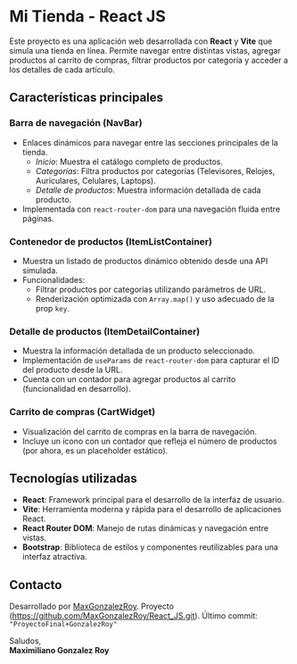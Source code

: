 # **Mi Tienda - React JS**

Este proyecto es una aplicación web desarrollada con **React** y **Vite** que simula una tienda en línea. Permite navegar entre distintas vistas, agregar productos al carrito de compras, filtrar productos por categoría y acceder a los detalles de cada artículo.

## **Características principales**
### **Barra de navegación (NavBar)**
- Enlaces dinámicos para navegar entre las secciones principales de la tienda.
  - *Inicio*: Muestra el catálogo completo de productos.
  - *Categorías*: Filtra productos por categorías (Televisores, Relojes, Auriculares, Celulares, Laptops).
  - *Detalle de productos*: Muestra información detallada de cada producto.
- Implementada con `react-router-dom` para una navegación fluida entre páginas.

### **Contenedor de productos (ItemListContainer)**
- Muestra un listado de productos dinámico obtenido desde una API simulada.
- Funcionalidades:
  - Filtrar productos por categorías utilizando parámetros de URL.
  - Renderización optimizada con `Array.map()` y uso adecuado de la prop `key`.

### **Detalle de productos (ItemDetailContainer)**
- Muestra la información detallada de un producto seleccionado.
- Implementación de `useParams` de `react-router-dom` para capturar el ID del producto desde la URL.
- Cuenta con un contador para agregar productos al carrito (funcionalidad en desarrollo).

### **Carrito de compras (CartWidget)**
- Visualización del carrito de compras en la barra de navegación.
- Incluye un ícono con un contador que refleja el número de productos (por ahora, es un placeholder estático).

## **Tecnologías utilizadas**
- **React**: Framework principal para el desarrollo de la interfaz de usuario.
- **Vite**: Herramienta moderna y rápida para el desarrollo de aplicaciones React.
- **React Router DOM**: Manejo de rutas dinámicas y navegación entre vistas.
- **Bootstrap**: Biblioteca de estilos y componentes reutilizables para una interfaz atractiva.



## **Contacto**
Desarrollado por [MaxGonzalezRoy](https://github.com/MaxGonzalezRoy).
Proyecto (https://github.com/MaxGonzalezRoy/React_JS.git).
Último commit: `"ProyectoFinal+GonzalezRoy"`



Saludos,  
**Maximiliano Gonzalez Roy**